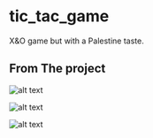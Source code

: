 # tic_tac_game

X&O game but with a Palestine taste.

## From The project


![alt text](https://github.com/yoyo3257/tic-tac-toe-game-using-flutter/blob/images/first.png?raw=true)

![alt text](https://github.com/yoyo3257/tic-tac-toe-game-using-flutter/blob/images/second.png?raw=true)

![alt text](https://github.com/yoyo3257/tic-tac-toe-game-using-flutter/blob/images/winner.png?raw=true)

